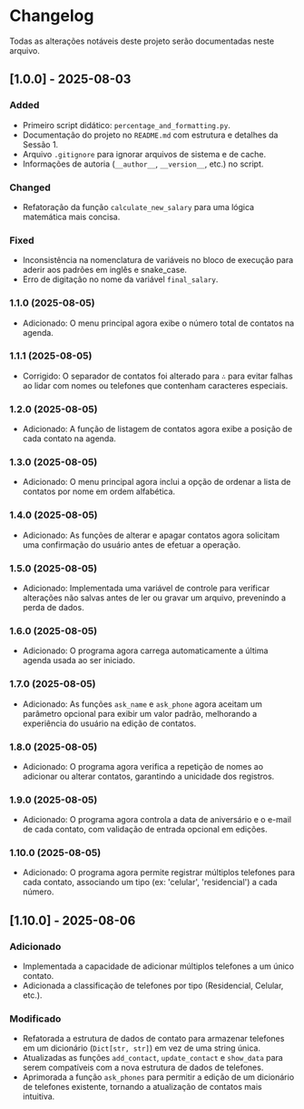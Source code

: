 # Changelog

Todas as alterações notáveis deste projeto serão documentadas neste arquivo.

## [1.0.0] - 2025-08-03

### Added

-   Primeiro script didático: `percentage_and_formatting.py`.
-   Documentação do projeto no `README.md` com estrutura e detalhes da Sessão 1.
-   Arquivo `.gitignore` para ignorar arquivos de sistema e de cache.
-   Informações de autoria (`__author__`, `__version__`, etc.) no script.

### Changed

-   Refatoração da função `calculate_new_salary` para uma lógica matemática mais concisa.

### Fixed

-   Inconsistência na nomenclatura de variáveis no bloco de execução para aderir aos padrões em inglês e snake_case.
-   Erro de digitação no nome da variável `final_salary`.

### 1.1.0 (2025-08-05)
- Adicionado: O menu principal agora exibe o número total de contatos na agenda.

### 1.1.1 (2025-08-05)
- Corrigido: O separador de contatos foi alterado para `∴` para evitar falhas ao lidar com nomes ou telefones que contenham caracteres especiais.

### 1.2.0 (2025-08-05)
- Adicionado: A função de listagem de contatos agora exibe a posição de cada contato na agenda.

### 1.3.0 (2025-08-05)
- Adicionado: O menu principal agora inclui a opção de ordenar a lista de contatos por nome em ordem alfabética.

### 1.4.0 (2025-08-05)
- Adicionado: As funções de alterar e apagar contatos agora solicitam uma confirmação do usuário antes de efetuar a operação.

### 1.5.0 (2025-08-05)
- Adicionado: Implementada uma variável de controle para verificar alterações não salvas antes de ler ou gravar um arquivo, prevenindo a perda de dados.

### 1.6.0 (2025-08-05)
- Adicionado: O programa agora carrega automaticamente a última agenda usada ao ser iniciado.

### 1.7.0 (2025-08-05)
- Adicionado: As funções `ask_name` e `ask_phone` agora aceitam um parâmetro opcional para exibir um valor padrão, melhorando a experiência do usuário na edição de contatos.

### 1.8.0 (2025-08-05)
- Adicionado: O programa agora verifica a repetição de nomes ao adicionar ou alterar contatos, garantindo a unicidade dos registros.

### 1.9.0 (2025-08-05)
- Adicionado: O programa agora controla a data de aniversário e o e-mail de cada contato, com validação de entrada opcional em edições.

### 1.10.0 (2025-08-05)
- Adicionado: O programa agora permite registrar múltiplos telefones para cada contato, associando um tipo (ex: 'celular', 'residencial') a cada número.

## [1.10.0] - 2025-08-06

### Adicionado
- Implementada a capacidade de adicionar múltiplos telefones a um único contato.
- Adicionada a classificação de telefones por tipo (Residencial, Celular, etc.).

### Modificado
- Refatorada a estrutura de dados de contato para armazenar telefones em um dicionário (`Dict[str, str]`) em vez de uma string única.
- Atualizadas as funções `add_contact`, `update_contact` e `show_data` para serem compatíveis com a nova estrutura de dados de telefones.
- Aprimorada a função `ask_phones` para permitir a edição de um dicionário de telefones existente, tornando a atualização de contatos mais intuitiva.